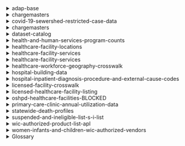 <details>
<summary>adap-base</summary>

TBD
</details>

<details>
<summary>chargemasters</summary>

TBD
</details>

<details>
<summary>covid-19-sewershed-restricted-case-data</summary>

TBD
</details>

<details>
<summary>chargemasters</summary>

TBD
</details>

<details>
<summary>dataset-catalog</summary>

The dataset-catalog directory includes code to download and import the data. The dataset-catalog-www will
vend it in a simple application. There is a lot of data here but not of it is ... accurate or perhaps up-to-date. There are some datasets in this dataset that are missing web pages or do not seem to exist now. It is, thougn, not very clear.
</details>

<details>
<summary>health-and-human-services-program-counts</summary>

TBD
</details>

<details>
<summary>healthcare-facility-locations</summary>

See https://data.chhs.ca.gov/dataset/healthcare-facility-locations

https://www.cdph.ca.gov/Programs/CHCQ/LCP/Pages/HealthCareFacilities.aspx.
</details>

<details>
<summary>healthcare-facility-services</summary>

TBD
</details>

<details>
<summary>healthcare-facility-services</summary>

TBD
</details>

<details>
<summary>healthcare-workforce-geography-crosswalk</summary>

TBD
</details>

<details>
<summary>hospital-building-data</summary>

Contains construction information for the buildings, includes number of stories, and
building code in effect when built. Includes a "perm_id" assigned as "Facility number
per Facilities Development Division". Will this match up with the "facid" fields in other
datasets? We will see.
</details>

<details>
<summary>hospital-inpatient-diagnosis-procedure-and-external-cause-codes</summary>

TBD
</details>

<details>
<summary>licensed-facility-crosswalk</summary>

TBD
</details>

<details>
<summary>licensed-healthcare-facility-listing</summary>

TBD
</details>

<details>
<summary>oshpd-healthcare-facilities-BLOCKED</summary>

This dataset is marked on the CalHHS Open Data Portal as blocked. No idea why.
</details>

<details>
<summary>primary-care-clinic-annual-utilization-data</summary>

TBD
</details>

<details>
<summary>statewide-death-profiles</summary>

Causes thereof.
</details>

<details>
<summary>suspended-and-ineligible-list-s-i-list</summary>

TBD
</details>

<details>
<summary>wic-authorized-product-list-apl</summary>

TBD
</details>

<details>
<summary>women-infants-and-children-wic-authorized-vendors</summary>

TBD
</details>

<details>
<summary>Glossary</summary>

* ACA - Affordable Care Act
* ADAP - AIDS Drug Assistance Program
* CalFresh
* CalWORKs
* CPS - Child Protective Services
* DDS 
* Family PACT
* HAI - Hospital-Acquired Infection
* IHSS
* Medicaid
* Medi-Cal
* SIR - Standardized Infection Ratio
* SMR - Standardized Mortality Ratio
* SNAP
* SUD - Substance-Use Disorder
* TANF
* WIC

